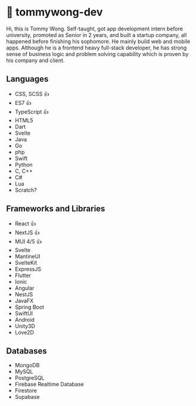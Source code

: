 # 👋 tommywong-dev

Hi, this is Tommy Wong. Self-taught, got app development intern before university, promoted as Senior in 2 years, and built a startup company, all happened before finishing his sophomore. He mainly build web and mobile apps. Although he is a frontend heavy full-stack developer, he has strong sense of business logic and problem solving capability which is proven by his company and client.

## Languages

- CSS, SCSS 👍
- ES7 👍
- TypeScript 👍
- HTML5
- Dart
- Svelte
- Java
- Go
- php
- Swift
- Python
- C, C++
- C#
- Lua
- Scratch?

## Frameworks and Libraries

- React 👍
- NextJS 👍
- MUI 4/5 👍
- Svelte
- MantineUI
- SvelteKit
- ExpressJS
- Flutter
- Ionic
- Angular
- NestJS
- JavaFX
- Spring Boot
- SwiftUI
- Android
- Unity3D
- Love2D

## Databases

- MongoDB
- MySQL
- PostgreSQL
- Firebase Realtime Database
- Firestore
- Supabase
